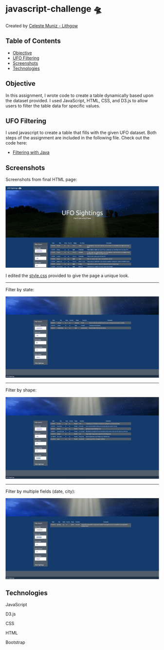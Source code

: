 # javascript-challenge :flying_saucer:

Created by [Celeste Muniz - Lithgow](https://github.com/celeste1030)


## Table of Contents
* [Objective](#objective)
* [UFO Filtering](#UFO-Filtering)
* [Screenshots](#Screenshots)
* [Technologies](#technologies)

## Objective

In this assignment, I wrote code to create a table dynamically based upon the dataset provided. I used JavaScript, HTML, CSS, and D3.js to allow users to filter the table data for specific values.

## UFO Filtering

I used javascript to create a table that fills with the given UFO dataset. Both steps of the assignment are included in the following file. Check out the code here:

* [Filtering with Java](UFO-levels-1-and-2/static/js/app.js)


## Screenshots

Screenshots from final HTML page:

![full table](Screenshots/unfliteredtable.png)

I edited the [style.css](UFO-levels-1-and-2/static/css/style.css) provided to give the page a unique look. 

- - - - - - - - - - - - - - - - - - - - - - - - - - - - - - - - - - - - - - - - -

Filter by state:

![filter state](Screenshots/filterstate.png)
- - - - - - - - - - - - - - - - - - - - - - - - - - - - - - - - - - - - - - - - -

Filter by shape:

![filter shape](Screenshots/filtershape.png)
- - - - - - - - - - - - - - - - - - - - - - - - - - - - - - - - - - - - - - - - -

Filter by multiple fields (date, city):

![filter multi](Screenshots/filtermulti.png)




## Technologies

JavaScript

D3.js

CSS

HTML

Bootstrap